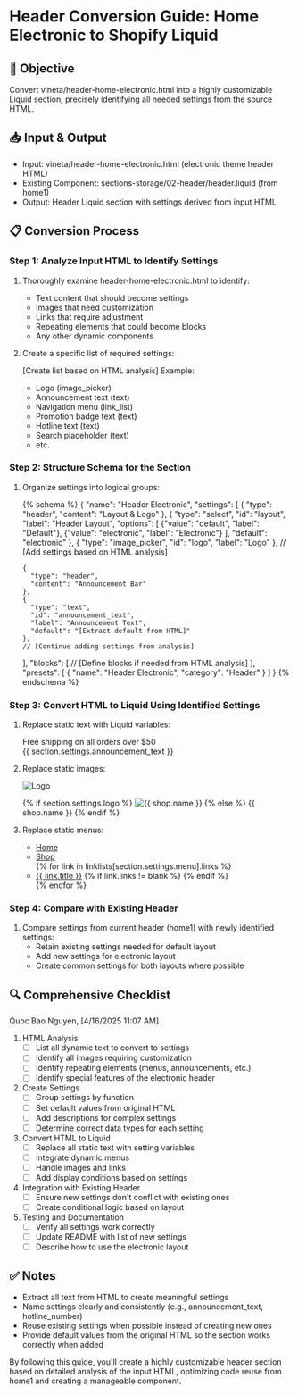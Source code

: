 # Header Conversion Guide: Home Electronic to Shopify Liquid

## 🎯 Objective
Convert vineta/header-home-electronic.html into a highly customizable Liquid section, precisely identifying all needed settings from the source HTML.

## 📥 Input & Output
- Input: vineta/header-home-electronic.html (electronic theme header HTML)
- Existing Component: sections-storage/02-header/header.liquid (from home1)
- Output: Header Liquid section with settings derived from input HTML

## 📋 Conversion Process

### Step 1: Analyze Input HTML to Identify Settings
1. Thoroughly examine header-home-electronic.html to identify:
   - Text content that should become settings
   - Images that need customization
   - Links that require adjustment
   - Repeating elements that could become blocks
   - Any other dynamic components

2. Create a specific list of required settings:
   
   [Create list based on HTML analysis]
   Example:
   - Logo (image_picker)
   - Announcement text (text)
   - Navigation menu (link_list)
   - Promotion badge text (text)
   - Hotline text (text)
   - Search placeholder (text)
   - etc.
   

### Step 2: Structure Schema for the Section
1. Organize settings into logical groups:
   
   {% schema %}
   {
     "name": "Header Electronic",
     "settings": [
       {
         "type": "header",
         "content": "Layout & Logo"
       },
       {
         "type": "select",
         "id": "layout",
         "label": "Header Layout",
         "options": [
           {"value": "default", "label": "Default"},
           {"value": "electronic", "label": "Electronic"}
         ],
         "default": "electronic"
       },
       {
         "type": "image_picker",
         "id": "logo",
         "label": "Logo"
       },
       // [Add settings based on HTML analysis]
       
       {
         "type": "header",
         "content": "Announcement Bar"
       },
       {
         "type": "text",
         "id": "announcement_text",
         "label": "Announcement Text",
         "default": "[Extract default from HTML]"
       },
       // [Continue adding settings from analysis]
     ],
     "blocks": [
       // [Define blocks if needed from HTML analysis]
     ],
     "presets": [
       {
         "name": "Header Electronic",
         "category": "Header"
       }
     ]
   }
   {% endschema %}
   

### Step 3: Convert HTML to Liquid Using Identified Settings
1. Replace static text with Liquid variables:
   
   <!-- Example from original HTML -->
   <div class="announcement-text">Free shipping on all orders over $50</div>
   
   <!-- Convert to -->
   <div class="announcement-text">{{ section.settings.announcement_text }}</div>
   

2. Replace static images:
   
   <!-- Example from original HTML -->
   <img src="assets/images/logo.png" alt="Logo">
   
   <!-- Convert to -->
   {% if section.settings.logo %}
     <img src="{{ section.settings.logo | img_url: '200x' }}" alt="{{ shop.name }}">
   {% else %}
     <span>{{ shop.name }}</span>
   {% endif %}
   

3. Replace static menus:
   
   <!-- Example from original HTML -->
   <ul class="menu">
     <li><a href="#">Home</a></li>
     <li><a href="#">Shop</a></li>
   </ul>
   
   <!-- Convert to -->
   <ul class="menu">
     {% for link in linklists[section.settings.menu].links %}
       <li>
         <a href="{{ link.url }}">{{ link.title }}</a>
         {% if link.links != blank %}
           <!-- Submenu logic -->
         {% endif %}
       </li>
     {% endfor %}
   </ul>
   

### Step 4: Compare with Existing Header
1. Compare settings from current header (home1) with newly identified settings:
   - Retain existing settings needed for default layout
   - Add new settings for electronic layout
   - Create common settings for both layouts where possible

## 🔍 Comprehensive Checklist

Quoc Bao Nguyen, [4/16/2025 11:07 AM]
1. HTML Analysis
   - [ ] List all dynamic text to convert to settings
   - [ ] Identify all images requiring customization
   - [ ] Identify repeating elements (menus, announcements, etc.)
   - [ ] Identify special features of the electronic header

2. Create Settings
   - [ ] Group settings by function
   - [ ] Set default values from original HTML
   - [ ] Add descriptions for complex settings
   - [ ] Determine correct data types for each setting

3. Convert HTML to Liquid
   - [ ] Replace all static text with setting variables
   - [ ] Integrate dynamic menus
   - [ ] Handle images and links
   - [ ] Add display conditions based on settings

4. Integration with Existing Header
   - [ ] Ensure new settings don't conflict with existing ones
   - [ ] Create conditional logic based on layout

5. Testing and Documentation
   - [ ] Verify all settings work correctly
   - [ ] Update README with list of new settings
   - [ ] Describe how to use the electronic layout

## ✅ Notes
- Extract all text from HTML to create meaningful settings
- Name settings clearly and consistently (e.g., announcement_text, hotline_number)
- Reuse existing settings when possible instead of creating new ones
- Provide default values from the original HTML so the section works correctly when added

By following this guide, you'll create a highly customizable header section based on detailed analysis of the input HTML, optimizing code reuse from home1 and creating a manageable component.